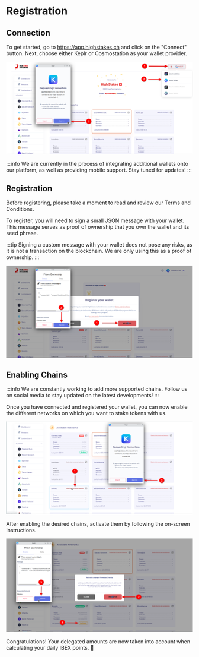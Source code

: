 # Registration


## Connection
To get started, go to <a href="https://app.highstakes.ch" target="_blank">https://app.highstakes.ch</a> and click on the "Connect" button. Next, choose either Keplr or Cosmostation as your wallet provider.


![Screenshot](img/register/step_1.png)

:::info
We are currently in the process of integrating additional wallets onto our platform, as well as providing mobile support. Stay tuned for updates!
:::

## Registration
Before registering, please take a moment to read and review our Terms and Conditions. 

To register, you will need to sign a small JSON message with your wallet.
This message serves as proof of ownership that you own the wallet and its seed phrase.

:::tip
Signing a custom message with your wallet does not pose any risks, as it is not a transaction on the blockchain. We are only using this as a proof of ownership.
:::

![Screenshot](img/register/step_3.png)

## Enabling Chains

:::info
We are constantly working to add more supported chains. Follow us on social media to stay updated on the latest developments!
:::

Once you have connected and registered your wallet, you can now enable the different networks on which you want to stake tokens with us.

![Screenshot](img/register/step_4.png)

After enabling the desired chains, activate them by following the on-screen instructions.

![Screenshot](img/register/step_5.png)

Congratulations! Your delegated amounts are now taken into account when calculating your daily IBEX points. 🎉
